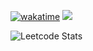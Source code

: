 [![wakatime](https://wakatime.com/badge/user/e9282389-a4da-4bc0-b861-388e09d24377.svg)](https://wakatime.com/@e9282389-a4da-4bc0-b861-388e09d24377)
![](https://komarev.com/ghpvc/?username=your-github-gusandchbh)



![Leetcode Stats](https://leetcard.jacoblin.cool/gusandchbh?theme=dark)


